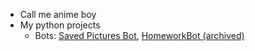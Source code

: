 - Call me anime boy
- My python projects
    - Bots: [Saved Pictures Bot](https://github.com/geunseam/savpicbot), [HomeworkBot (archived)](https://github.com/geunseam/BotHomework)
